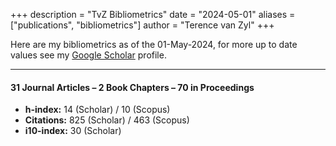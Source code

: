 +++
description = "TvZ Bibliometrics"
date = "2024-05-01"
aliases = ["publications", "bibliometrics"]
author = "Terence van Zyl"
+++

Here are my bibliometrics as of the 01-May-2024, for more up to date values see my 
[Google Scholar](https://scholar.google.com/citations?user=9DLVr5oAAAAJ&hl=en) profile.

---

#### 31 Journal Articles – 2 Book Chapters – 70 in Proceedings

- **h-index:** 14 (Scholar) / 10 (Scopus) 
- **Citations:** 825 (Scholar) / 463 (Scopus) 
- **i10-index:** 30 (Scholar)

